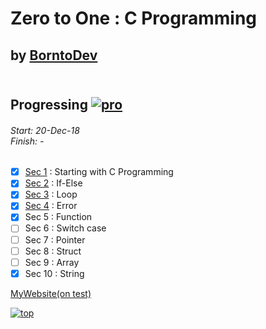 # Zero to One : C Programming
## by [BorntoDev](https://academy.borntodev.com)<br><br>

## Progressing  [![pro](http://progressed.io/bar/74)](#pro)
<h6>Start: 20-Dec-18<br>
Finish: - </h6>

- [x] [Sec 1](https://github.com/ZeroHX/C-Learning/blob/master/sec1/read1.md)  : Starting with C Programming
- [x] [Sec 2](https://github.com/ZeroHX/C-Learning/blob/master/sec2/read2.md)  : If-Else
- [x] [Sec 3](https://github.com/ZeroHX/C-Learning/blob/master/sec3/read3.md)  : Loop
- [x] [Sec 4](https://github.com/ZeroHX/C-Learning/tree/master/sec4)  : Error
- [x] Sec 5  : Function
- [ ] Sec 6  : Switch case
- [ ] Sec 7  : Pointer
- [ ] Sec 8  : Struct
- [ ] Sec 9  : Array
- [x] Sec 10 : String

[MyWebsite(on test)](https://zerohx.github.io/C-Learning/)

[![top](https://img.shields.io/badge/Goto-top-orange.svg?style=for-the-badge)](#top)
